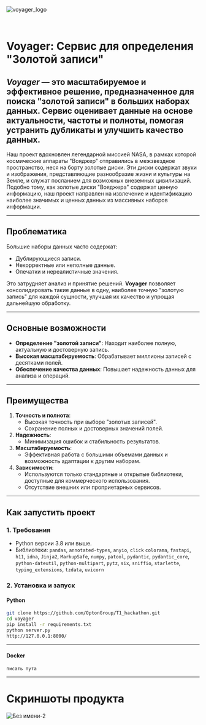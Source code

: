 
![voyager_logo](https://github.com/user-attachments/assets/b2abcbbf-693a-453e-a023-961b849fed9a)


﻿
# Voyager: Сервис для определения "Золотой записи"
*Voyager* — это масштабируемое и эффективное решение, предназначенное для поиска "золотой записи" в больших наборах данных. Сервис оценивает данные на основе актуальности, частоты и полноты, помогая устранить дубликаты и улучшить качество данных.
---
Наш проект вдохновлен легендарной миссией NASA, в рамках которой космические аппараты "Вояджер" отправились в межзвездное пространство, неся на борту золотые диски. Эти диски содержат звуки и изображения, представляющие разнообразие жизни и культуры на Земле, и служат посланием для возможных внеземных цивилизаций. 
Подобно тому, как золотые диски "Вояджера" содержат ценную информацию, наш проект направлен на извлечение и идентификацию наиболее значимых и ценных данных из массивных наборов информации.

---

## Проблематика

Большие наборы данных часто содержат:
- Дублирующиеся записи.
- Некорректные или неполные данные.
- Опечатки и нереалистичные значения.

Это затрудняет анализ и принятие решений. **Voyager** позволяет консолидировать такие данные в одну, наиболее точную "золотую запись" для каждой сущности, улучшая их качество и упрощая дальнейшую обработку.

---

## Основные возможности
- **Определение "золотой записи"**: Находит наиболее полную, актуальную и достоверную запись.
- **Высокая масштабируемость**: Обрабатывает миллионы записей с десятками полей.
- **Обеспечение качества данных**: Повышает надежность данных для анализа и операций.

---

## Преимущества
1. **Точность и полнота**:
   - Высокая точность при выборе "золотых записей".
   - Сохранение полных и достоверных значений полей.
2. **Надежность**:
   - Минимизация ошибок и стабильность результатов.
3. **Масштабируемость**:
   - Эффективная работа с большими объемами данных и возможность адаптации к другим наборам.
4. **Зависимости**:
   - Используются только стандартные и открытые библиотеки, доступные для коммерческого использования.
   - Отсутствие внешних или проприетарных сервисов.

---

## Как запустить проект

### 1. **Требования**
   - Python версии 3.8 или выше.
   - Библиотеки: `pandas`, `annotated-types`, `anyio`, `click`
`colorama`,
`fastapi`,
`h11`,
`idna`,
`Jinja2`,
`MarkupSafe`,
`numpy`,
`patool`,
`pydantic`,
`pydantic_core`,
`python-dateutil`,
`python-multipart`,
`pytz`,
`six`,
`sniffio`,
`starlette`,
`typing_extensions`,
`tzdata`,
`uvicorn`

### 2. **Установка и запуск**
#### **Python**
   ```bash
   git clone https://github.com/OptonGroup/T1_hackathon.git
   cd voyager
   pip install -r requirements.txt
   python server.py
   http://127.0.0.1:8000/   
   ```
---
#### **Docker**
```
писать тута
```
---
# Скриншоты продукта


![Без имени-2](https://github.com/user-attachments/assets/3f733032-120c-4c29-8b6c-75c9bda99957)
